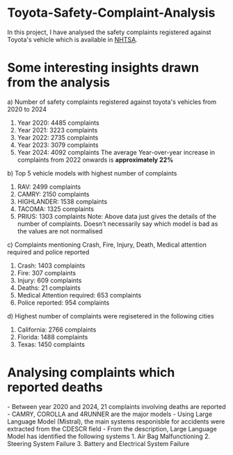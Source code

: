 # Toyota-Safety-Complaint-Analysis

In this project, I have analysed the safety complaints registered against Toyota's vehicle which is available in [NHTSA](https://www.nhtsa.gov/).

<h1>Some interesting insights drawn from the analysis</h1>

a) Number of safety complaints registered against toyota's vehicles from 2020 to 2024
   1. Year 2020: 4485 complaints
   2. Year 2021: 3223 complaints
   3. Year 2022: 2735 complaints
   4. Year 2023: 3079 complaints
   5. Year 2024: 4092 complaints
The average Year-over-year increase in complaints from 2022 onwards is **approximately 22%**

b) Top 5 vehicle models with highest number of complaints
   1. RAV: 2499 complaints
   2. CAMRY: 2150 complaints
   3. HIGHLANDER: 1538 complaints
   4. TACOMA: 1325 complaints
   5. PRIUS: 1303 complaints
Note: Above data just gives the details of the number of complaints. Doesn't necessarily say which model is bad as the values are not normalised

c) Complaints mentioning Crash, Fire, Injury, Death, Medical attention required and police reported
   1. Crash: 1403 complaints
   2. Fire: 307 complaints
   3. Injury: 609 complaints
   4. Deaths: 21 complaints
   5. Medical Attention required: 653 complaints
   6. Police reported: 954 complaints

d) Highest number of complaints were regisetered in the following cities
  1. California: 2766 complaints
  2. Florida: 1488 complaints
  3. Texas: 1450 complaints


<h1>Analysing complaints which reported deaths</h1>
 - Between year 2020 and 2024, 21 complaints involving deaths are reported
 - CAMRY, COROLLA and 4RUNNER are the major models
 - Using Large Language Model (Mistral), the main systems responisble for accidents were extracted from the CDESCR field
 - From the description, Large Language Model has identified the following systems
     1. Air Bag Malfunctioning
     2. Steering System Failure
     3. Battery and Electrical System Failure
 
   
   
